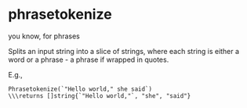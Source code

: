 # phrasetokenize
you know, for phrases

Splits an input string into a slice of strings, where each string is either a word or a phrase - a phrase if wrapped in quotes.

E.g., 

```
Phrasetokenize(`"Hello world," she said`)
\\\returns []string{`"Hello world,"`, "she", "said"}
```
